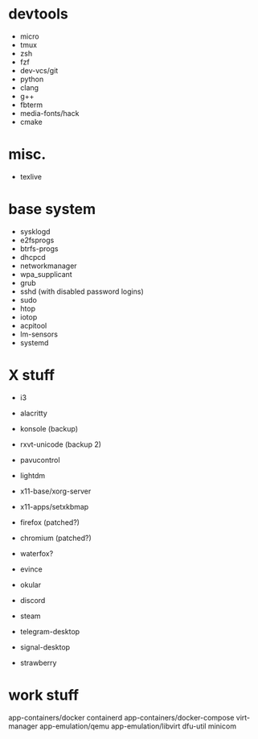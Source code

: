 # devtools
- micro
- tmux
- zsh
- fzf
- dev-vcs/git
- python
- clang
- g++
- fbterm
- media-fonts/hack
- cmake

# misc.
- texlive

# base system
- sysklogd
- e2fsprogs
- btrfs-progs
- dhcpcd
- networkmanager
- wpa_supplicant
- grub
- sshd (with disabled password logins)
- sudo
- htop
- iotop
- acpitool
- lm-sensors
- systemd

# X stuff
- i3
- alacritty
- konsole (backup)
- rxvt-unicode (backup 2)
- pavucontrol
- lightdm
- x11-base/xorg-server
- x11-apps/setxkbmap
- firefox (patched?)
- chromium (patched?)
- waterfox?
- evince
- okular

- discord
- steam
- telegram-desktop
- signal-desktop
- strawberry

work stuff
=========
app-containers/docker
containerd
app-containers/docker-compose
virt-manager
app-emulation/qemu
app-emulation/libvirt
dfu-util
minicom